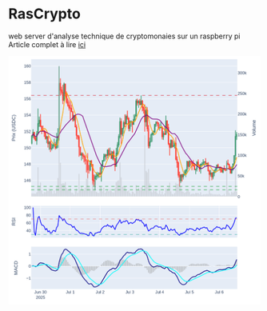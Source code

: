 # RasCrypto
web server d'analyse technique de cryptomonaies sur un raspberry pi
Article complet à lire [ici](https://papsdroidfr.github.io/dev/rascrypto/)

![dashboard](_doc//dashboard.png)

